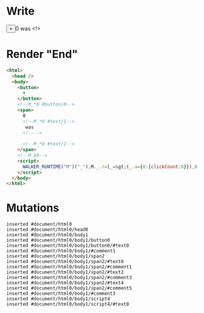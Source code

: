 # Write
  <button>+</button><!--M_*0 #button/0--><span>0<!--M_*0 #text/1--> was <!>&zwj;<!--M_*0 #text/2--></span><!--M_$0--><script>WALKER_RUNTIME("M")("_");M._.r=[_=>(_.a={0:{clickCount:0}}),0,"__tests__/template.marko_0_clickCount",0];M._.w()</script>


# Render "End"
```html
<html>
  <head />
  <body>
    <button>
      +
    </button>
    <!--M_*0 #button/0-->
    <span>
      0
      <!--M_*0 #text/1-->
       was 
      <!---->
      ‍
      <!--M_*0 #text/2-->
    </span>
    <!--M_$0-->
    <script>
      WALKER_RUNTIME("M")("_");M._.r=[_=&gt;(_.a={0:{clickCount:0}}),0,"__tests__/template.marko_0_clickCount",0];M._.w()
    </script>
  </body>
</html>
```

# Mutations
```
inserted #document/html0
inserted #document/html0/head0
inserted #document/html0/body1
inserted #document/html0/body1/button0
inserted #document/html0/body1/button0/#text0
inserted #document/html0/body1/#comment1
inserted #document/html0/body1/span2
inserted #document/html0/body1/span2/#text0
inserted #document/html0/body1/span2/#comment1
inserted #document/html0/body1/span2/#text2
inserted #document/html0/body1/span2/#comment3
inserted #document/html0/body1/span2/#text4
inserted #document/html0/body1/span2/#comment5
inserted #document/html0/body1/#comment3
inserted #document/html0/body1/script4
inserted #document/html0/body1/script4/#text0
```